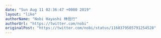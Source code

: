 ```yaml
---
date: "Sun Aug 11 02:36:47 +0000 2019"
layout: "like"
authorName: "Nobi Hayashi 林信行"
authorUrl: "https://twitter.com/nobi"
originalPost: "https://twitter.com/nobi/status/1160379505791254528"
---
```

